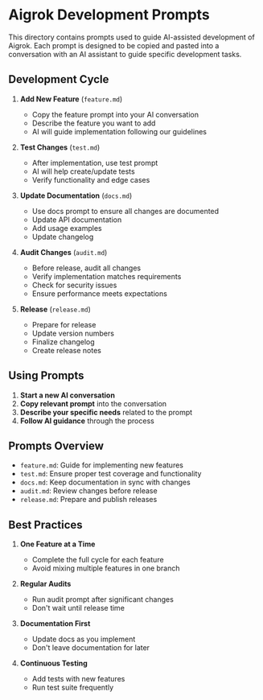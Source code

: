 # Aigrok Development Prompts

This directory contains prompts used to guide AI-assisted development of Aigrok. Each prompt is designed to be copied and pasted into a conversation with an AI assistant to guide specific development tasks.

## Development Cycle

1. **Add New Feature** (`feature.md`)
   - Copy the feature prompt into your AI conversation
   - Describe the feature you want to add
   - AI will guide implementation following our guidelines

2. **Test Changes** (`test.md`)
   - After implementation, use test prompt
   - AI will help create/update tests
   - Verify functionality and edge cases

3. **Update Documentation** (`docs.md`)
   - Use docs prompt to ensure all changes are documented
   - Update API documentation
   - Add usage examples
   - Update changelog

4. **Audit Changes** (`audit.md`)
   - Before release, audit all changes
   - Verify implementation matches requirements
   - Check for security issues
   - Ensure performance meets expectations

5. **Release** (`release.md`)
   - Prepare for release
   - Update version numbers
   - Finalize changelog
   - Create release notes

## Using Prompts

1. **Start a new AI conversation**
2. **Copy relevant prompt** into the conversation
3. **Describe your specific needs** related to the prompt
4. **Follow AI guidance** through the process

## Prompts Overview

- `feature.md`: Guide for implementing new features
- `test.md`: Ensure proper test coverage and functionality
- `docs.md`: Keep documentation in sync with changes
- `audit.md`: Review changes before release
- `release.md`: Prepare and publish releases

## Best Practices

1. **One Feature at a Time**
   - Complete the full cycle for each feature
   - Avoid mixing multiple features in one branch

2. **Regular Audits**
   - Run audit prompt after significant changes
   - Don't wait until release time

3. **Documentation First**
   - Update docs as you implement
   - Don't leave documentation for later

4. **Continuous Testing**
   - Add tests with new features
   - Run test suite frequently
